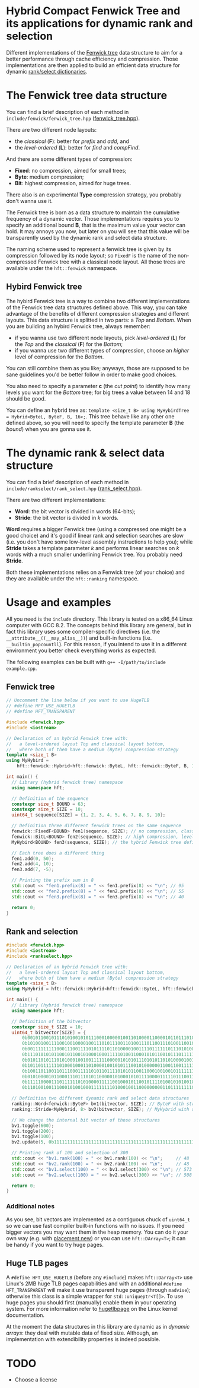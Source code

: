 # Hybrid Compact Fenwick Tree and its applications for dynamic rank and selection

Different implementations of the [Fenwick tree] data structure to aim for a
better performance through cache efficiency and compression. Those
implementations are then applied to build an efficient data structure for
dynamic [rank/select dictionaries].

# The Fenwick tree data structure

You can find a brief description of each method in
`include/fenwick/fenwick_tree.hpp` ([fenwick_tree.hpp]).


There are two different node layouts:
- the *classical* (**F**): better for *prefix* and *add*, and
- the *level-ordered* (**L**): better for *find* and *compFind*.

And there are some different types of compression:
- **Fixed**: no compression, aimed for small trees;
- **Byte**: medium compression;
- **Bit**: highest compression, aimed for huge trees.

There also is an experimental **Type** compression strategy, you probably don't
wanna use it.

The Fenwick tree is born as a data structure to maintain the cumulative
frequency of a dynamic vector. Those implementations requires you to specify an
additional bound **B**, that is the maximum value your vector can hold. It may
annoys you now, but later on you will see that this value will be transparently
used by the dynamic rank and select data structure.

The naming scheme used to represent a fenwick tree is given by its compression
followed by its node layout; so `FixedF` is the name of the non-compressed
Fenwick tree with a classical node layout. All those trees are available under
the `hft::fenwick` namespace.

## Hybird Fenwick tree

The hybird Fenwick tree is a way to combine two different implementations of the
Fenwick tree data structures defined above. This way, you can take advantage of
the benefits of different compression strategies and different layouts. This
data structure is splitted in two parts: a *Top* and *Bottom*. When you are
building an hybird Fenwick tree, always remember:
- if you wanna use two different node layouts, pick *level-ordered* (**L**) for
  the *Top* and the *classical* (**F**) for the *Bottom*;
- if you wanna use two different types of compression, choose an *higher* level
  of compression for the *Bottom*.

You can still combine them as you like; anyways, those are supposed to be sane
guidelines you'd be better follow in order to make good choices.

You also need to specify a parameter **c** (the *cut point*) to identify how
many levels you want for the *Bottom* tree; for big trees a value between 14 and
18 should be good.

You can define an hybrid tree as: `template <size_t B> using MyHybirdTree =
Hybrid<ByteL, ByteF, B, 16>;`. This tree behave like any other one defined
above, so you will need to specify the template parameter **B** (the *bound*)
when you are gonna use it.

# The dynamic rank & select data structure

You can find a brief description of each method in
`include/rankselect/rank_select.hpp` ([rank_select.hpp]).

There are two different implementations:
- **Word**: the bit vector is divided in words (64-bits);
- **Stride**: the bit vector is divided in *k* words.

**Word** requires a bigger Fenwick tree (using a compressed one might be a good
choice) and it's good if linear rank and selection searches are slow (i.e. you
don't have some low-level assembly instructions to help you); while **Stride**
takes a template parameter *k* and performs linear searches on *k* words with a
much smaller underlining Fenwick tree. You probably need **Stride**.

Both these implementations relies on a Fenwick tree (of your choice) and they
are available under the `hft::ranking` namespace.

# Usage and examples

All you need is the `include` directory. This library is tested on a x86_64
Linux computer with GCC 8.2. The concepts behind this library are general, but in
fact this library uses some compiler-specific directives (i.e. the
`__attribute__((__may_alias__))`) and built-in functions (i.e.
`__builtin_popcountll`). For this reason, if you intend to use it in a different
environment you better check everything works as expected.

The following examples can be built with `g++ -I/path/to/include example.cpp`.

## Fenwick tree
``` cpp
// Uncomment the line below if you want to use HugeTLB
// #define HFT_USE_HUGETLB
// #define HFT_TRANSPARENT

#include <fenwick.hpp>
#include <iostream>

// Declaration of an hybrid Fenwick tree with:
//   a level-ordered layout Top and classical layout bottom,
//   where both of them have a medium (Byte) compression strategy
template <size_t B>
using MyHybird =
    hft::fenwick::Hybrid<hft::fenwick::ByteL, hft::fenwick::ByteF, B, 16>;

int main() {
  // Library (hybrid fenwick tree) namespace
  using namespace hft;

  // Definition of the sequence
  constexpr size_t BOUND = 63;
  constexpr size_t SIZE = 10;
  uint64_t sequence[SIZE] = {1, 2, 3, 4, 5, 6, 7, 8, 9, 10};

  // Definition three different fenwick trees on the same sequence
  fenwick::FixedF<BOUND> fen1(sequence, SIZE); // no compression, classical layout
  fenwick::BitL<BOUND> fen2(sequence, SIZE); // high compression, level-ordered layout
  MyHybird<BOUND> fen3(sequence, SIZE); // the hybrid Fenwick tree defined above

  // Each tree does a different thing
  fen1.add(0, 50);
  fen2.add(4, 10);
  fen3.add(7, -5);

  // Printing the prefix sum in 8
  std::cout << "fen1.prefix(8) = " << fen1.prefix(8) << "\n"; // 95
  std::cout << "fen2.prefix(8) = " << fen2.prefix(8) << "\n"; // 55
  std::cout << "fen3.prefix(8) = " << fen3.prefix(8) << "\n"; // 40

  return 0;
}
```

## Rank and selection

``` cpp
#include <fenwick.hpp>
#include <iostream>
#include <rankselect.hpp>

// Declaration of an hybrid Fenwick tree with:
//   a level-ordered layout Top and classical layout bottom,
//   where both of them have a medium (Byte) compression strategy
template <size_t B>
using MyHybrid = hft::fenwick::Hybrid<hft::fenwick::ByteL, hft::fenwick::ByteF, B, 16>;

int main() {
  // Library (hybrid fenwick tree) namespace
  using namespace hft;

  // Definition of the bitvector
  constexpr size_t SIZE = 10;
  uint64_t bitvector[SIZE] = {
      0b0010110010111010100101011100010000010011010000110000101101110101,
      0b1010010011110010010000100111010111001101001110110011101001100100,
      0b0011111111100011100111101011110110100001001111011111101110101000,
      0b1110101010110010110010100010001111101001100010101100101110111110,
      0b0101101011101010001001001111110000010101011101010110101000010011,
      0b1011011111110100010001101000010010101110010100000011001100111110,
      0b1001101100110111000111110101101111010101100110001001001011111110,
      0b0101000010110001110111010110000010100010101111000011111011100110,
      0b1111100001110111111010100001111100100010110010111101001010100100,
      0b1101001001110001010010001111111101000100110000000001101111111100};

  // Definition two different dynamic rank and select data structures
  ranking::Word<fenwick::ByteF> bv1(bitvector, SIZE); // ByteF with stride of a word
  ranking::Stride<MyHybrid, 8> bv2(bitvector, SIZE); // MyHybrid with stride of 8 words

  // We change the internal bit vector of those structures
  bv1.toggle(600);
  bv1.toggle(200);
  bv1.toggle(100);
  bv2.update(5, 0b1111111111111111111111111111111111111111111111111111111111111111);

  // Printing rank of 100 and selection of 300
  std::cout << "bv1.rank(100) = " << bv1.rank(100) << "\n";     // 48
  std::cout << "bv2.rank(100) = " << bv2.rank(100) << "\n";     // 48
  std::cout << "bv1.select(100) = " << bv1.select(300) << "\n"; // 573
  std::cout << "bv2.select(100) = " << bv2.select(300) << "\n"; // 508

  return 0;
}
```

### Additional notes

As you see, bit vectors are implemented as a contiguous chuck of `uint64_t` so
we can use fast compiler built-in functions with no issues. If you need bigger
vectors you may want them in the heap memory. You can do it your own way (e.g.
with [placement new]) or you can use `hft::DArray<T>`; it can be handy if you
want to try huge pages.

## Huge TLB pages

A `#define HFT_USE_HUGETLB` (before any `#include`) makes `hft::Darray<T>` use
Linux's 2MB huge TLB pages capabilities and with an additional `#define
HFT_TRANSPARENT` will make it use transparent huge pages (through `madvise`);
otherwise this class is a simple wrapper for `std::uniqueptr<T[]>`. To use huge
pages you should first (manually) enable them in your operating system. For more
information refer to [hugetlbpage] on the Linux kernel documentation.

At the moment the data structures in this library are dynamic as in *dynamic
arrays*: they deal with mutable data of fixed size. Although, an implementation
with extendibility properties is indeed possible.

# TODO
- Choose a license


[rank/select dictionaries]: https://en.wikipedia.org/wiki/Succinct_data_structure#Succinct_dictionaries "rank/select dictionaries"
[Fenwick tree]: https://en.wikipedia.org/wiki/Fenwick_tree "Fenwick tree"
[rank_select.hpp]: https://github.com/pacman616/fenwick_tree/blob/master/include/rankselect/rank_select.hpp "rank\_select.hpp"
[fenwick_tree.hpp]: https://github.com/pacman616/fenwick_tree/blob/master/include/fenwick/fenwick_tree.hpp  "fenwick\_tree.hpp"
[placement new]: https://en.cppreference.com/w/cpp/language/new#Placement_new "placement new"
[hugetlbpage]: https://www.kernel.org/doc/Documentation/vm/hugetlbpage.txt
